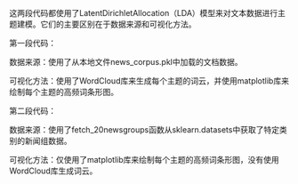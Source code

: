 这两段代码都使用了LatentDirichletAllocation（LDA）模型来对文本数据进行主题建模。它们的主要区别在于数据来源和可视化方法。

第一段代码：

数据来源：使用了从本地文件news_corpus.pkl中加载的文档数据。

可视化方法：使用了WordCloud库来生成每个主题的词云，并使用matplotlib库来绘制每个主题的高频词条形图。

第二段代码：

数据来源：使用了fetch_20newsgroups函数从sklearn.datasets中获取了特定类别的新闻组数据。

可视化方法：仅使用了matplotlib库来绘制每个主题的高频词条形图，没有使用WordCloud库生成词云。
